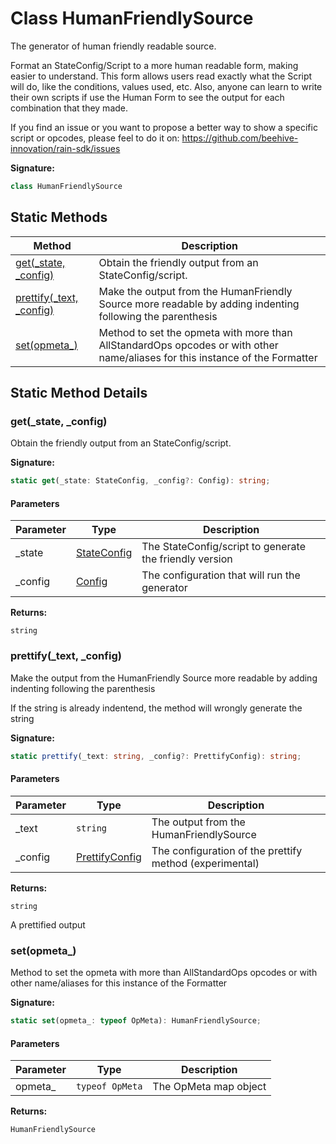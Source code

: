 
# Class HumanFriendlySource

The generator of human friendly readable source.

Format an StateConfig/Script to a more human readable form, making easier to understand. This form allows users read exactly what the Script will do, like the conditions, values used, etc. Also, anyone can learn to write their own scripts if use the Human Form to see the output for each combination that they made.

If you find an issue or you want to propose a better way to show a specific script or opcodes, please feel to do it on: https://github.com/beehive-innovation/rain-sdk/issues

<b>Signature:</b>

```typescript
class HumanFriendlySource 
```

## Static Methods

|  Method | Description |
|  --- | --- |
|  [get(\_state, \_config)](./humanfriendlysource.md#get-method-static-1) | Obtain the friendly output from an StateConfig/script. |
|  [prettify(\_text, \_config)](./humanfriendlysource.md#prettify-method-static-1) | Make the output from the HumanFriendly Source more readable by adding indenting following the parenthesis |
|  [set(opmeta\_)](./humanfriendlysource.md#set-method-static-1) | Method to set the opmeta with more than AllStandardOps opcodes or with other name/aliases for this instance of the Formatter |

## Static Method Details

<a id="get-method-static-1"></a>

### get(\_state, \_config)

Obtain the friendly output from an StateConfig/script.

<b>Signature:</b>

```typescript
static get(_state: StateConfig, _config?: Config): string;
```

#### Parameters

|  Parameter | Type | Description |
|  --- | --- | --- |
|  \_state | [StateConfig](../interfaces/stateconfig.md) | The StateConfig/script to generate the friendly version |
|  \_config | [Config](../types/config.md) | The configuration that will run the generator |

<b>Returns:</b>

`string`


<a id="prettify-method-static-1"></a>

### prettify(\_text, \_config)

Make the output from the HumanFriendly Source more readable by adding indenting following the parenthesis

If the string is already indentend, the method will wrongly generate the string

<b>Signature:</b>

```typescript
static prettify(_text: string, _config?: PrettifyConfig): string;
```

#### Parameters

|  Parameter | Type | Description |
|  --- | --- | --- |
|  \_text | `string` | The output from the HumanFriendlySource |
|  \_config | [PrettifyConfig](../types/prettifyconfig.md) | The configuration of the prettify method (experimental) |

<b>Returns:</b>

`string`

A prettified output

<a id="set-method-static-1"></a>

### set(opmeta\_)

Method to set the opmeta with more than AllStandardOps opcodes or with other name/aliases for this instance of the Formatter

<b>Signature:</b>

```typescript
static set(opmeta_: typeof OpMeta): HumanFriendlySource;
```

#### Parameters

|  Parameter | Type | Description |
|  --- | --- | --- |
|  opmeta\_ | `typeof OpMeta` | The OpMeta map object |

<b>Returns:</b>

`HumanFriendlySource`

